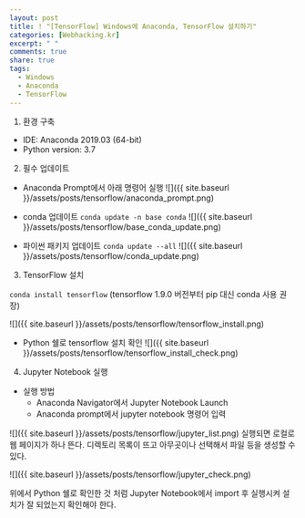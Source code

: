 ```yaml
---
layout: post
title: ! "[TensorFlow] Windows에 Anaconda, TensorFlow 설치하기"
categories: [Webhacking.kr]
excerpt: " "
comments: true
share: true
tags:
  - Windows
  - Anaconda
  - TensorFlow
---
```


1. 환경 구축
  - IDE: Anaconda 2019.03 (64-bit)
  - Python version: 3.7

2. 필수 업데이트
  * Anaconda Prompt에서 아래 명령어 실행
![]({{ site.baseurl }}/assets/posts/tensorflow/anaconda_prompt.png)

  - conda 업데이트
`conda update -n base conda`
![]({{ site.baseurl }}/assets/posts/tensorflow/base_conda_update.png)

  - 파이썬 패키지 업데이트
`conda update --all`
![]({{ site.baseurl }}/assets/posts/tensorflow/conda_update.png)

3. TensorFlow 설치

`conda install tensorflow` (tensorflow 1.9.0 버전부터 pip 대신 conda 사용 권장)

![]({{ site.baseurl }}/assets/posts/tensorflow/tensorflow_install.png)

- Python 쉘로 tensorflow 설치 확인
![]({{ site.baseurl }}/assets/posts/tensorflow/tensorflow_install_check.png)

4. Jupyter Notebook 실행
  - 실행 방법
     - Anaconda Navigator에서 Jupyter Notebook Launch 
     - Anaconda prompt에서 jupyter notebook 명령어 입력

![]({{ site.baseurl }}/assets/posts/tensorflow/jupyter_list.png)
실행되면 로컬로 웹 페이지가 하나 뜬다. 디렉토리 목록이 뜨고 아무곳이나 선택해서 파일 등을 생성할 수 있다.

![]({{ site.baseurl }}/assets/posts/tensorflow/jupyter_check.png)

위에서 Python 쉘로 확인한 것 처럼 Jupyter Notebook에서 import 후 실행시켜 설치가 잘 되었는지 확인해야 한다.


